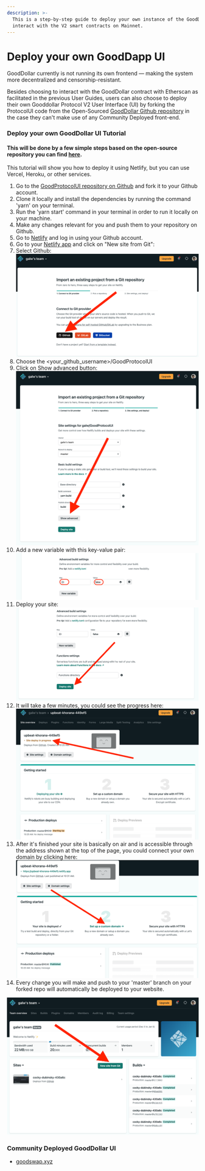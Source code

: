 ```yaml
---
description: >-
  This is a step-by-step guide to deploy your own instance of the GoodDapp to
  interact with the V2 smart contracts on Mainnet.
---
```


# Deploy your own GoodDapp UI

GoodDollar currently is not running its own frontend — making the system more decentralized and censorship-resistant.&#x20;

Besides choosing to interact with the GoodDollar contract with Etherscan as facilitated in the previous User Guides, users can also choose to deploy their own Gooddollar Protocol V2 User Interface (UI) by forking the ProtocolUI code from the Open-Sourced [GoodDollar Github repository](https://github.com/GoodDollar) in the case they can't make use of any Community Deployed front-end.

### Deploy your own GoodDollar UI Tutorial

#### This will be done by a few simple steps based on the open-source repository you can find [here](https://github.com/GoodDollar/GoodProtocolUI).

This tutorial will show you how to deploy it using Netlify, but you can use Vercel, Heroku, or other services.

1. Go to the [GoodProtocolUI repository on Github](https://github.com/GoodDollar/GoodProtocolUI) and fork it to your Github account.
2. Clone it locally and install the dependencies by running the command 'yarn' on your terminal.
3. Run the 'yarn start' command in your terminal in order to run it locally on your machine.
4. Make any changes relevant for you and push them to your repository on Github.
5. Go to [Netlify](https://www.netlify.com/) and log in using your Github account.
6. Go to your [Netlify app](https://app.netlify.com/) and click on "New site from Git":                                                      &#x20;
7. Select Github:                                                                                                                                                                                     <img src="../../.gitbook/assets/Netlify2-selectGithub.png" alt="" data-size="original">
8. Choose the \<your\_github\_username>/GoodProtocolUI
9. Click on Show advanced button:                                                                                                                                                     <img src="../../.gitbook/assets/Netlify3-showAdvanced.png" alt="" data-size="original">
10. Add a new variable with this key-value pair:                                                                                                                                         ![](<../../.gitbook/assets/Netlify4-addNewVar (1).png>)
11. Deploy your site:                                                                                                                                                                              ![](../../.gitbook/assets/Netlify5-deploySite.png) &#x20;
12. It will take a few minutes, you could see the progress here:                                                        ![](../../.gitbook/assets/Netlify6-deployInProgress.png)
13. After it's finished your site is basically on air and is accessible through the address shown at the top of the page, you could connect your own domain by clicking here:                                                        ![](../../.gitbook/assets/Netlify7-setUpcustomDomain.png)&#x20;
14. Every change you will make and push to your 'master' branch on your forked repo will automatically be deployed to your website.

![](<../../.gitbook/assets/Netlify1-newSiteFromGit (2).png>)

### Community Deployed GoodDollar UI <a href="#community-ui" id="community-ui"></a>

* [goodswap.xyz](https://goodswap.xyz/)
